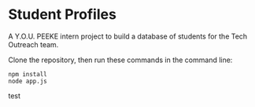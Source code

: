 # Student Profiles
A Y.O.U. PEEKE intern project to build a database of students for the Tech Outreach team.

Clone the repository, then run these commands in the command line:

```
npm install
node app.js
```

test